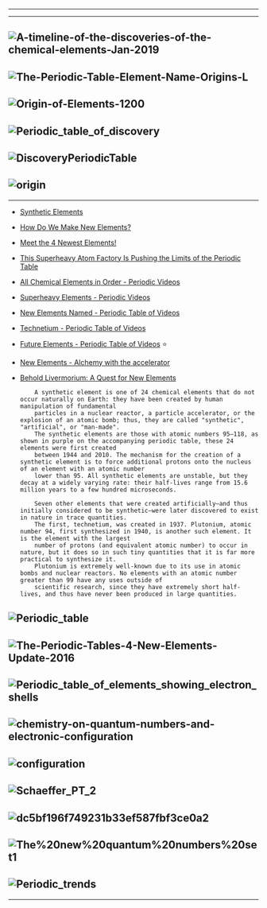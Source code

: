 ---------------------
---------------------------
![A-timeline-of-the-discoveries-of-the-chemical-elements-Jan-2019](https://i0.wp.com/www.compoundchem.com/wp-content/uploads/2019/01/A-timeline-of-the-discoveries-of-the-chemical-elements-Jan-2019.png?ssl=1)
----------------------
![The-Periodic-Table-Element-Name-Origins-L](https://www.compoundchem.com/wp-content/uploads/2016/06/The-Periodic-Table-Element-Name-Origins-L.png)
----------
![Origin-of-Elements-1200](https://2oqz471sa19h3vbwa53m33yj-wpengine.netdna-ssl.com/wp-content/uploads/2019/06/Origin-of-Elements-1200.png)
----------
![Periodic_table_of_discovery](https://upload.wikimedia.org/wikipedia/commons/6/64/Periodic_table_of_discovery.svg)
---------
![DiscoveryPeriodicTable](https://sciencenotes.org/wp-content/uploads/2015/06/DiscoveryPeriodicTable.png)
----------
![origin](https://assets.rbl.ms/18339885/origin.jpg)
----------
---------------
- [Synthetic Elements](https://en.wikipedia.org/wiki/Synthetic_element)
- [How Do We Make New Elements?](https://www.youtube.com/watch?v=Y9D1XQdIaLw)
- [Meet the 4 Newest Elements!](https://www.youtube.com/watch?v=h9bzQIsQMAI)
- [This Superheavy Atom Factory Is Pushing the Limits of the Periodic Table](https://www.youtube.com/watch?v=kg0AN8bZ4us)
- [All Chemical Elements in Order - Periodic Videos](https://www.youtube.com/playlist?list=PL7A1F4CF36C085DE1)
- [Superheavy Elements - Periodic Videos](https://www.youtube.com/playlist?list=PL9eEsN9D48mcm2aX0UDOMgGX3en3WrPmG)
- [New Elements Named - Periodic Table of Videos](https://www.youtube.com/watch?v=wswa0NuBbMw)
- [Technetium - Periodic Table of Videos](https://www.youtube.com/watch?v=ud5c1TVkcnU)
- [Future Elements - Periodic Table of Videos](https://www.youtube.com/watch?v=SBz_NDq6g6E) :star:
- [New Elements - Alchemy with the accelerator](https://www.youtube.com/watch?v=SBz_NDq6g6E)
- [Behold Livermorium: A Quest for New Elements](https://www.youtube.com/watch?v=vcck-qg1Z8M)

          A synthetic element is one of 24 chemical elements that do not occur naturally on Earth: they have been created by human manipulation of fundamental 
          particles in a nuclear reactor, a particle accelerator, or the explosion of an atomic bomb; thus, they are called "synthetic", "artificial", or "man-made". 
          The synthetic elements are those with atomic numbers 95–118, as shown in purple on the accompanying periodic table, these 24 elements were first created 
          between 1944 and 2010. The mechanism for the creation of a synthetic element is to force additional protons onto the nucleus of an element with an atomic number 
          lower than 95. All synthetic elements are unstable, but they decay at a widely varying rate: their half-lives range from 15.6 million years to a few hundred microseconds.
          
          Seven other elements that were created artificially—and thus initially considered to be synthetic—were later discovered to exist in nature in trace quantities. 
          The first, technetium, was created in 1937. Plutonium, atomic number 94, first synthesized in 1940, is another such element. It is the element with the largest 
          number of protons (and equivalent atomic number) to occur in nature, but it does so in such tiny quantities that it is far more practical to synthesize it. 
          Plutonium is extremely well-known due to its use in atomic bombs and nuclear reactors. No elements with an atomic number greater than 99 have any uses outside of 
          scientific research, since they have extremely short half-lives, and thus have never been produced in large quantities.

![Periodic_table](https://upload.wikimedia.org/wikipedia/commons/a/a6/Periodic_table%2C_good_SVG.svg)
--------
![The-Periodic-Tables-4-New-Elements-Update-2016](https://www.compoundchem.com/wp-content/uploads/2016/01/The-Periodic-Tables-4-New-Elements-Update-2016.png)
-----------
![Periodic_table_of_elements_showing_electron_shells](https://upload.wikimedia.org/wikipedia/commons/e/e5/Periodic_table_of_elements_showing_electron_shells.png)
---------
![chemistry-on-quantum-numbers-and-electronic-configuration](https://image.slidesharecdn.com/spdf2014pdf-140210012322-phpapp01/95/ib-chemistry-on-quantum-numbers-and-electronic-configuration-1-1024.jpg?cb=1391995652)
---------
![configuration](https://image.slidesharecdn.com/spdfnew2014-140210021729-phpapp02/95/ib-chemistry-on-quantum-numbers-and-electronic-configuration-20-1024.jpg?cb=1392000113)
---------
![Schaeffer_PT_2](https://www.meta-synthesis.com/webbook/35_pt/Schaeffer_PT_2.png)
--------
![dc5bf196f749231b33ef587fbf3ce0a2](https://i.pinimg.com/originals/dc/5b/f1/dc5bf196f749231b33ef587fbf3ce0a2.jpg)
--------
![The%20new%20quantum%20numbers%20set1](https://sites.google.com/site/newptnotation/_/rsrc/1554630815842/home/The%20new%20quantum%20numbers%20set1.jpg)
-----------
![Periodic_trends](https://upload.wikimedia.org/wikipedia/commons/f/fe/Periodic_trends.svg)
--------------------
----------------------------

